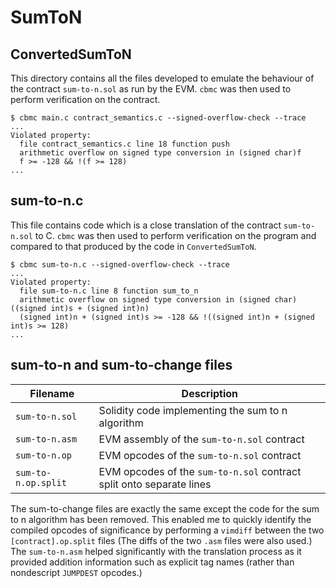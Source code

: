 # SumToN
## ConvertedSumToN
This directory contains all the files developed to emulate the behaviour of the 
contract `sum-to-n.sol` as run by the EVM. `cbmc` was then used to perform 
verification on the contract.
```
$ cbmc main.c contract_semantics.c --signed-overflow-check --trace
...
Violated property:
  file contract_semantics.c line 18 function push
  arithmetic overflow on signed type conversion in (signed char)f
  f >= -128 && !(f >= 128)
...
```

## sum-to-n.c
This file contains code which is a close translation of the contract 
`sum-to-n.sol` to C. `cbmc` was then used to perform verification on the 
program and compared to that produced by the code in `ConvertedSumToN`.
```
$ cbmc sum-to-n.c --signed-overflow-check --trace
...
Violated property:
  file sum-to-n.c line 8 function sum_to_n
  arithmetic overflow on signed type conversion in (signed char)((signed int)s + (signed int)n)
  (signed int)n + (signed int)s >= -128 && !((signed int)n + (signed int)s >= 128)
...
```

## sum-to-n and sum-to-change files
| Filename            | Description |
|---------------------|-------------|
| `sum-to-n.sol`      | Solidity code implementing the sum to n algorithm                   |
| `sum-to-n.asm`      | EVM assembly of the `sum-to-n.sol` contract                         |
| `sum-to-n.op`       | EVM opcodes of the `sum-to-n.sol` contract                          |
| `sum-to-n.op.split` | EVM opcodes of the `sum-to-n.sol` contract split onto separate lines|
The sum-to-change files are exactly the same except the code for the sum to n 
algorithm has been removed. This enabled me to quickly identify the compiled 
opcodes of significance by performing a `vimdiff` between the two 
`[contract].op.split` files (The diffs of the two `.asm` files were also used.) 
The `sum-to-n.asm` helped significantly with the translation process as it 
provided addition information such as explicit tag names (rather than 
nondescript `JUMPDEST` opcodes.)

